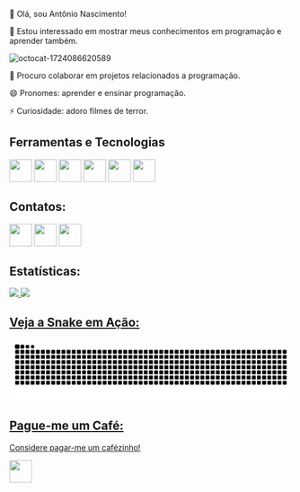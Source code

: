 👋 Olá, sou Antônio Nascimento!

👀 Estou interessado em mostrar meus conhecimentos em programação e aprender também.

![octocat-1724086620589](https://github.com/user-attachments/assets/01ddd80e-2f91-4731-97d8-b4243ce8b656)

💞️ Procuro colaborar em projetos relacionados a programação.

😄 Pronomes: aprender e ensinar programação.

⚡ Curiosidade: adoro filmes de terror.

 ## Ferramentas e Tecnologias 

<img loading="lazy" src="https://simpleicons.org/icons/html5.svg" width="40" height="40"/> <img loading="lazy" src="https://simpleicons.org/icons/css3.svg" width="40" height="40"/> <img loading="lazy" src="https://simpleicons.org/icons/javascript.svg" width="40" height="40"/> <img loading="lazy" src="https://simpleicons.org/icons/python.svg" width="40" height="40"/> <img loading="lazy" src="https://simpleicons.org/icons/sqlite.svg" width="40" height="40"/> <img loading="lazy" src="https://simpleicons.org/icons/typescript.svg" width="40" height="40"/>

## Contatos: 

<a href="https://www.youtube.com/channel/UCvUtyzVxB5LcIPccivbS0pQ" target="_blank"><img loading="lazy" src="https://simpleicons.org/icons/youtube.svg" width="40" height="40"></a> <a href = "mailto:antonioninjaa75@gmail.com"><img loading="lazy" src="https://simpleicons.org/icons/gmail.svg" width="40" height="40"></a> <a href="https://programartudo.blogspot.com" target="_blank"><img loading="lazy" src="https://simpleicons.org/icons/blogger.svg" width="40" height="40"></a>

## Estatísticas:

<div>
<a href="https://github.com/Ninja1375">
<img loading="lazy" height="180em" src="https://github-readme-stats.vercel.app/api/top-langs/?username=Ninja1375&layout=compact&langs_count=7&theme=dracula"/>
<img loading="lazy" height="180em" src="https://github-readme-stats.vercel.app/api?username=Ninja1375&show_icons=true&theme=dracula&include_all_commits=true&count_private=true"/></div>

## Veja a Snake em Ação:

![Snake animation](https://github.com/ninja1375/ninja1375/blob/output/github-contribution-grid-snake.svg)

## Pague-me um Café:
Considere pagar-me um cafézinho!

<a href="https://buymeacoffee.com/antonio13" target="_blank"><img loading="lazy" src="https://simpleicons.org/icons/buymeacoffee.svg" width="40" height="40"></a>

